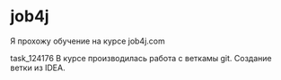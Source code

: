 ﻿# job4j
<p>Я прохожу обучение на курсе job4j.com</p>
task_124176 В курсе производилась работа с веткамы git.
Создание ветки из IDEA.